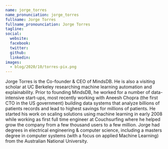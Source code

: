 ```yaml
---
name: jorge_torres
name_pronunciation: jorge_torres
fullname: Jorge Torres
fullname_pronounciation: Jorge Torres
tagline: 
social:
  website: 
  facebook:
  twitter: 
  github: 
  linkedin: 
images:
  - blog/2020/10/torres-pix.png
---
```


Jorge Torres is the Co-founder & CEO of MindsDB. He is also a visiting scholar at UC Berkeley researching machine learning automation and explainability. Prior to founding MindsDB, he worked for a number of data-intensive start-ups, most recently working with Aneesh Chopra (the first CTO in the US government) building data systems that analyze billions of patients records and lead to highest savings for millions of patients. He started his work on scaling solutions using machine learning in early 2008 while working as first full time engineer at Couchsurfing where he helped grow the company from a few thousand users to a few million. Jorge had degrees in electrical engineering & computer science, including a masters degree in computer systems (with a focus on applied Machine Learning) from the Australian National University.